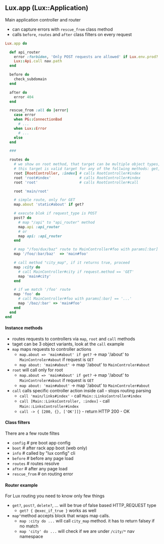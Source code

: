 ## Lux.app (Lux::Application)

Main application controller and router

* can capture errors with `rescue_from` class method
* calls `before`, `routes` and `after` class filters on every request

```ruby
Lux.app do

  def api_router
    error :forbiden, 'Only POST requests are allowed' if Lux.env.prod? && !post?
    Lux::Api.call nav.path
  end

  before do
    check_subdomain
  end

  after do
    error 404
  end

  rescue_from :all do |error|
    case error
    when PG::ConnectionBad
      # ...
    when Lux::Error
      # ...
    else
  end

  ###

  routes do
    # we show on root method, that target can be multiple object types, 5 variants
    # this target is valid target for any of the follwing methods: get, post, map, call, root
    root [RootController, :index] # calls RootController#index
    root 'root#index'             # calls RootController#index
    root 'root'                   # calls RootController#call

    root 'main/root'

    # simple route, only for GET
    map.about 'static#about' if get?

    # execute blok if request_type is POST
    post? do
      # map "/api" to "api_router" method
      map.api :api_router
      # or
      map api: :api_router
    end

    # map "/foo/dux/baz" route to MainController#foo with params[:bar] == 'dux'
    map '/foo/:bar/baz'  => 'main#foo'

    # call method "city_map", if it returns true, proceed
    map :city do
      # call MainController#city if request.method == 'GET'
      map 'main#city'
    end

    # if we match '/foo' route
    map 'foo' do
      # call MainController#foo with params[:bar] == '...'
      map '/baz/:bar' => 'main#foo'
    end
  end
end
```

#### Instance methods

* routes requests to controllers via `map`, `root` and `call` methods
* taget can be 3 object variants, look at the `call` example
* `map` maps requests to controller actions
  * `map.about => 'main#about' if get?` -> map '/about' to `MainControler#about` if request is `GET`
  * `map about: 'main#about'` -> map '/about' to `MainControler#about`
* `root` will call only for root
  * `map.about => 'main#about' if get?` -> map '/about' to `MainControler#about` if request is `GET`
  * `map about: 'main#about'` -> map '/about' to `MainControler#about`
* `call` calls specific controller action inside call - stops routing parsing
  * `call 'main/links#index'` - call `Main::LinksController#index`
  * `call [Main::LinksController, :index]` - call `Main::LinksController#index`
  * `call -> { [200, {}, ['OK']]}` - return HTTP 200 - OK

#### Class filters

There are a few route filtes
* `config`      # pre boot app config
* `boot`        # after rack app boot (web only)
* `info`        # called by "lux config" cli
* `before`      # before any page load
* `routes`      # routes resolve
* `after`       # after any page load
* `rescue_from` # on routing error


#### Router example

For Lux routing you need to know only few things

* `get?`, `post?`, `delete?`, ... will be true of false based HTTP_REQUEST type
  * `get? { @exec_if_true }` works as well
* `map"`method accepts block that wraps map calls.
  * `map :city do ...` will call `city_map` method. it has to return falsey if no match
  * `map 'city' do ...` will check if we are under `/city/*` nav namespace

